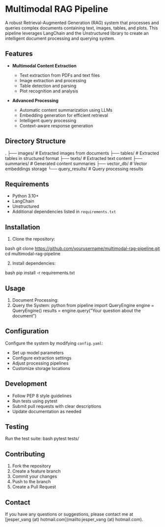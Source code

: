 # Multimodal RAG Pipeline

A robust Retrieval-Augmented Generation (RAG) system that processes and queries complex documents containing text, images, tables, and plots. This pipeline leverages LangChain and the Unstructured library to create an intelligent document processing and querying system.

## Features

- **Multimodal Content Extraction**
  - Text extraction from PDFs and text files
  - Image extraction and processing
  - Table detection and parsing
  - Plot recognition and analysis

- **Advanced Processing**
  - Automatic content summarization using LLMs
  - Embedding generation for efficient retrieval
  - Intelligent query processing
  - Context-aware response generation

## Directory Structure
.
├── images/ # Extracted images from documents
├── tables/ # Extracted tables in structured format
├── texts/ # Extracted text content
├── summaries/ # Generated content summaries
├── vector_db/ # Vector embeddings storage
└── query_results/ # Query processing results

## Requirements

- Python 3.10+
- LangChain
- Unstructured
- Additional dependencies listed in `requirements.txt`

## Installation

1. Clone the repository:

bash
git clone https://github.com/yourusername/multimodal-rag-pipeline.git
cd multimodal-rag-pipeline

2. Install dependencies:

bash
pip install -r requirements.txt

## Usage

1. Document Processing:
2. Query the System:
python
from pipeline import QueryEngine
engine = QueryEngine()
results = engine.query("Your question about the document")

## Configuration

Configure the system by modifying `config.yaml`:
- Set up model parameters
- Configure extraction settings
- Adjust processing pipelines
- Customize storage locations

## Development

- Follow PEP 8 style guidelines
- Run tests using pytest
- Submit pull requests with clear descriptions
- Update documentation as needed

## Testing

Run the test suite:
bash
pytest tests/

## Contributing

1. Fork the repository
2. Create a feature branch
3. Commit your changes
4. Push to the branch
5. Create a Pull Request

## Contact

If you have any questions or suggestions, please contact me at [jesper_vang (at) hotmail.com](mailto:jesper_vang (at) hotmail.com).